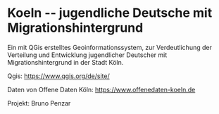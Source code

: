 # Koeln -- jugendliche Deutsche mit Migrationshintergrund

Ein mit QGis erstelltes Geoinformationssystem, zur Verdeutlichung der Verteilung und Entwicklung jugendlicher Deutscher mit Migrationshintergrund in der Stadt Köln.


Qgis: https://www.qgis.org/de/site/

Daten von Offene Daten Köln: https://www.offenedaten-koeln.de

Projekt: Bruno Penzar
